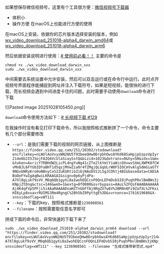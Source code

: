 如果想保存微信视频号，这里有个工具很方便：[微信视频号下载器](https://github.com/ltaoo/wx_channels_download)
- 体积小
- 操作方便
在macOS上也能进行方便的使用

在macOS上安装，依据你的芯片版本选择安装的版本，例如 [wx_video_download_251018-alpha4_darwin_amd64](https://github.com/ltaoo/wx_channels_download/releases/download/251018-alpha4/wx_video_download_251018-alpha4_darwin_amd64)或 [wx_video_download_251018-alpha4_darwin_arm6](https://github.com/ltaoo/wx_channels_download/releases/download/251018-alpha4/wx_video_download_251018-alpha4_darwin_arm64)

然后依据安装说明进行使用：[# 使用前必看！！](https://github.com/ltaoo/wx_channels_download/issues/110)
主要的命令是
```
chmod +x ./wx_video_download_darwin_xxx
sudo ./wx_video_download_darwin_xxx
```
中间需要去系统设置中允许安装，然后可以双击运行或在命令行中运行。此时点开视频号界面程序能捕捉到网址并注入下载符号，如果是短视频，能很快的进行下载，而长视频会遇到中间进度卡住的问题，此时需要手动使用`download`命令进行下载


![[Pasted image 20251028105450.png]]

`download`命令使用方法如下：[# 长视频下载 #129](https://github.com/ltaoo/wx_channels_download/issues/129)

在我操作时没有看见打印下载命令，所以我按照格式推断拼了一个命令，命令主要有几个部分需要修改
- `--url`：是我们需要下载的视频的网页链接，从上图推断是`https://finder.video.qq.com/251/20302/stodownload?encfilekey=nLWUlAoVvyxWN2NU5T93beeQHw0DrpbhOws8YKd68SaHpjpUzpzUpIyr214e6b2I5JSojFAIQ4VcUlaSiaySstQ&bizid=1023&dotrans=0&hy=SH&idx=1&m=&token=AxricY7RBHdW2LicPL4ngYuNg41cZTe2lkYmlYiaWicOXvwvSXmLXWPK8fCWvMnBJL6FYUbIDYaBHT1d5qsjMVwZia0r4fZMgjQLGqULrW0F5IOCmVvAlgSdmGiaGTY9NGxbNRyKro0oNBnyCoS2ZuKGRtibZibjNAoDV2JL5gJCDhtj4BI&basedata=CAESABoDeFYwIgAqBwiLKRAAGAI&sign=0p6yPjdPa-A7Xl8gLukf9sVV_M0q6Qb1gyXi8aIwohEQCcnFOQnLEFmDvbSI0jPuqhP0xlBmBWs3jKNpjZtDng&ctsc=146&web=1&extg=8f0000&svrbypass=AAuL%2FQsFAAABAAAAAAAj4K4qFVp5PFji5i4AaRAAAADnaHZTnGbFfAj9RgZXfw6V%2BRNn8Fi9ZafXL%2FKxiHI6yLp8xvavrRUIMS3Rm4RgngC%2Bh5bZ9PpttgE%3D&svrnonce=1761619686&X-snsvideoflag=xWT111`
- `--key`：下载的key，按照格式推断是`1236988561`
- `--filename`：按照需要取任意名字即可

拼成下面的命令后，非常快速的下载下来了

```
sudo ./wx_video_download_251018-alpha4_darwin_arm64 download --url "https://finder.video.qq.com/251/20302/stodownload?encfilekey=nLWUlAoVvyxWN2NU5T93beeQHw0DrpbhOws8YKd68SaHpjpUzpzUpIyr214e6b2I5JSojFAIQ4VcUlaSiaySstQ&bizid=1023&dotrans=0&hy=SH&idx=1&m=&token=AxricY7RBHdW2LicPL4ngYuNg41cZTe2lkYmlYiaWicOXvwvSXmLXWPK8fCWvMnBJL6FYUbIDYaBHT1d5qsjMVwZia0r4fZMgjQLGqULrW0F5IOCmVvAlgSdmGiaGTY9NGxbNRyKro0oNBnyCoS2ZuKGRtibZibjNAoDV2JL5gJCDhtj4BI&basedata=CAESABoDeFYwIgAqBwiLKRAAGAI&sign=0p6yPjdPa-A7Xl8gLukf9sVV_M0q6Qb1gyXi8aIwohEQCcnFOQnLEFmDvbSI0jPuqhP0xlBmBWs3jKNpjZtDng&ctsc=146&web=1&extg=8f0000&svrbypass=AAuL%2FQsFAAABAAAAAAAj4K4qFVp5PFji5i4AaRAAAADnaHZTnGbFfAj9RgZXfw6V%2BRNn8Fi9ZafXL%2FKxiHI6yLp8xvavrRUIMS3Rm4RgngC%2Bh5bZ9PpttgE%3D&svrnonce=1761619686&X-snsvideoflag=xWT111" --key 1236988561 --filename "生成式推荐新范式.mp4"
```